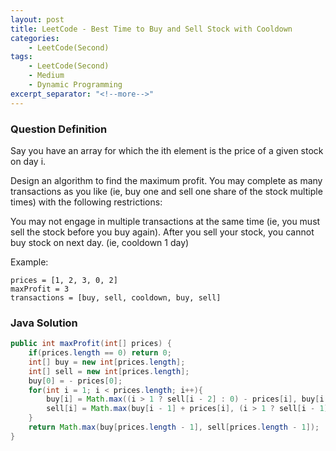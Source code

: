 ```yaml
---
layout: post
title: LeetCode - Best Time to Buy and Sell Stock with Cooldown
categories:
    - LeetCode(Second)
tags:
    - LeetCode(Second)
    - Medium
    - Dynamic Programming
excerpt_separator: "<!--more-->"
---
```


### Question Definition
Say you have an array for which the ith element is the price of a given stock on day i.

Design an algorithm to find the maximum profit. You may complete as many transactions as you like (ie, buy one and sell one share of the stock multiple times) with the following restrictions:

You may not engage in multiple transactions at the same time (ie, you must sell the stock before you buy again).
After you sell your stock, you cannot buy stock on next day. (ie, cooldown 1 day)
<!--more-->
Example:
```
prices = [1, 2, 3, 0, 2]
maxProfit = 3
transactions = [buy, sell, cooldown, buy, sell]
```
### Java Solution
```java
public int maxProfit(int[] prices) {
    if(prices.length == 0) return 0;
    int[] buy = new int[prices.length];
    int[] sell = new int[prices.length];
    buy[0] = - prices[0];
    for(int i = 1; i < prices.length; i++){
        buy[i] = Math.max((i > 1 ? sell[i - 2] : 0) - prices[i], buy[i - 1]);
        sell[i] = Math.max(buy[i - 1] + prices[i], (i > 1 ? sell[i - 1] : 0));
    }
    return Math.max(buy[prices.length - 1], sell[prices.length - 1]);
}
```
